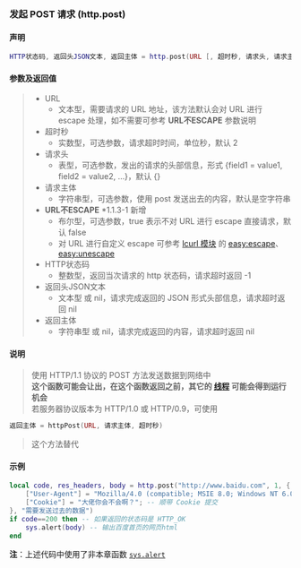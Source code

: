 ### 发起 POST 请求 (**http\.post**)


#### 声明
```lua
HTTP状态码, 返回头JSON文本, 返回主体 = http.post(URL [, 超时秒, 请求头, 请求主体, URL不ESCAPE ])
```


#### 参数及返回值
> - URL
>   - 文本型，需要请求的 URL 地址，该方法默认会对 URL 进行 escape 处理，如不需要可参考 **URL不ESCAPE** 参数说明
> - 超时秒
>   - 实数型，可选参数，请求超时时间，单位秒，默认 2
> - 请求头
>   - 表型，可选参数，发出的请求的头部信息，形式 \{field1 = value1, field2 = value2, \.\.\.\}，默认 \{\}
> - 请求主体
>   - 字符串型，可选参数，使用 post 发送出去的内容，默认是空字符串
> - **URL不ESCAPE** \*1\.1\.3\-1 新增
>   - 布尔型，可选参数，true 表示不对 URL 进行 escape 直接请求，默认 false
>   - 对 URL 进行自定义 escape 可参考 [lcurl 模块](/Handbook/open-source/lcurl.md) 的 [easy:escape](http://lua-curl.github.io/lcurl/modules/lcurl.html#easy:escape)、[easy:unescape](http://lua-curl.github.io/lcurl/modules/lcurl.html#easy:unescape)
> - HTTP状态码
>   - 整数型，返回当次请求的 http 状态码，请求超时返回 \-1
> - 返回头JSON文本
>   - 文本型 或 nil，请求完成返回的 JSON 形式头部信息，请求超时返回 nil
> - 返回主体
>   - 字符串型 或 nil，请求完成返回的内容，请求超时返回 nil


#### 说明
> 使用 HTTP/1\.1 协议的 POST 方法发送数据到网络中  
> **这个函数可能会让出，在这个函数返回之前，其它的 [线程](/Handbook/thread/README.md) 可能会得到运行机会**  
> 若服务器协议版本为 HTTP/1\.0 或 HTTP/0\.9，可使用  
```lua
返回主体 = httpPost(URL, 请求主体, 超时秒)
```
> 这个方法替代  


#### 示例  
```lua
local code, res_headers, body = http.post("http://www.baidu.com", 1, {
    ["User-Agent"] = "Mozilla/4.0 (compatible; MSIE 8.0; Windows NT 6.0)", -- 模拟 IE8 的请求
    ["Cookie"] = "大佬你会不会啊？"; -- 顺带 Cookie 提交
}, "需要发送过去的数据")
if code==200 then -- 如果返回的状态码是 HTTP_OK
    sys.alert(body) -- 输出百度首页的网页html
end
```
**注**：上述代码中使用了非本章函数 [`sys.alert`](/Handbook/sys/sys.alert.md)  

